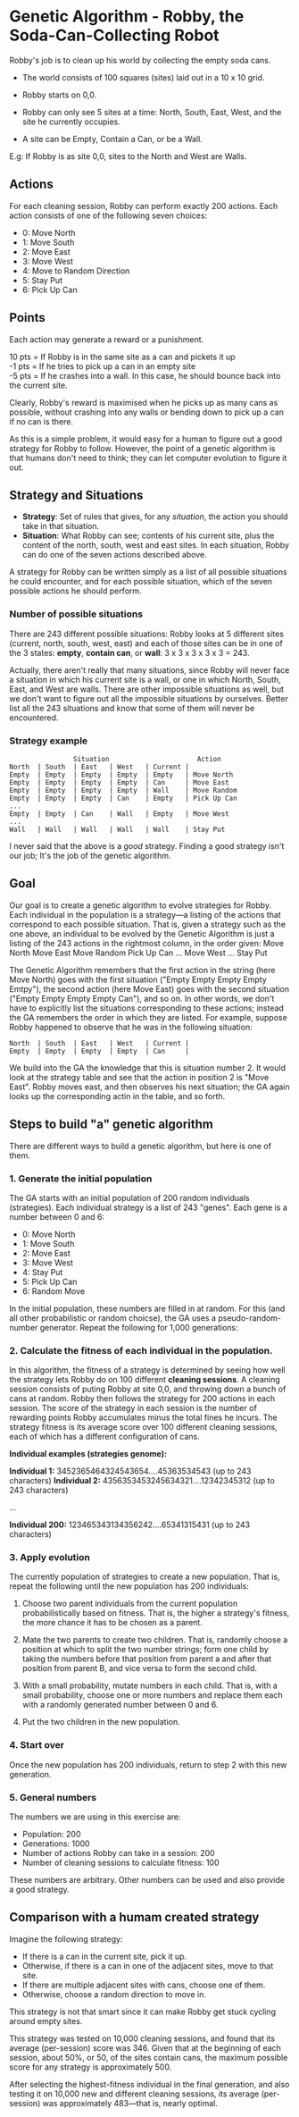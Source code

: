 # Genetic Algorithm - Robby, the Soda-Can-Collecting Robot

Robby's job is to clean up his world by collecting the empty soda cans. 

* The world consists of 100 squares (sites) laid out in a 10 x 10 grid.
* Robby starts on 0,0. 

* Robby can only see 5 sites at a time: North, South, East, West, and the site he currently occupies. 
* A site can be Empty, Contain a Can, or be a Wall.
 
E.g: If Robby is as site 0,0, sites to the North and West are Walls. 

## Actions

For each cleaning session, Robby can perform exactly 200 actions. Each action consists of one of the following 
seven choices:
 
* 0: Move North 
* 1: Move South 
* 2: Move East 
* 3: Move West 
* 4: Move to Random Direction 
* 5: Stay Put 
* 6: Pick Up Can  
        
## Points 

Each action may generate a reward or a punishment. 

10 pts = If Robby is in the same site as a can and pickets it up    
-1 pts = If he tries to pick up a can in an empty site    
-5 pts = If he crashes into a wall. In this case, he should bounce back into the current site.    
   
Clearly, Robby's reward is maximised when he picks up as many cans as possible, without crashing into any walls or 
bending down to pick up a can if no can is there. 
    
As this is a simple problem, it would easy for a human to figure out a good strategy for Robby to follow. However, 
the point of a genetic algorithm is that humans don't need to think; they can let computer evolution to figure it out. 
 
## Strategy and Situations
 
* **Strategy**: Set of rules that gives, for any _situation_, the action you should take in that situation.
* **Situation**: What Robby can see; contents of his current site, plus the content of the north, south, west and east 
sites. In each situation, Robby can do one of the seven actions described above. 
 
A strategy for Robby can be written simply as a list of all possible situations he could encounter, and for each 
 possible situation, which of the seven possible actions he should perform. 
 
### Number of possible situations
 
There are 243 different possible situations: Robby looks at 5 different sites (current, north, south, west, east) and 
  each of those sites can be in one of the 3 states: **empty**, **contain can**, or **wall**: 3 x 3 x 3 x 3 x 3 = 243.
    
Actually, there aren't really that many situations, since Robby will never face a situation in which his current site 
is a wall, or one in which North, South, East, and West are walls. There are other impossible situations as well, 
but we don't want to figure out all the impossible situations by ourselves. Better list all the 243 situations and 
know that some of them will never be encountered. 
      
### Strategy example
      
	                Situation                      Action
	North  | South  | East   | West   | Current |          
	Empty  | Empty  | Empty  | Empty  | Empty   | Move North    
	Empty  | Empty  | Empty  | Empty  | Can     | Move East    
	Empty  | Empty  | Empty  | Empty  | Wall    | Move Random     
	Empty  | Empty  | Empty  | Can    | Empty   | Pick Up Can    
	...
	Empty  | Empty  | Can    | Wall   | Empty   | Move West
	...
	Wall   | Wall   | Wall   | Wall   | Wall    | Stay Put

I never said that the above is a _good_ strategy. Finding a good strategy isn't our job; It's the job of the genetic
 algorithm.
 
 
## Goal

Our goal is to create a genetic algorithm to evolve strategies for Robby. Each individual in the population is a 
strategy—a listing of the actions that correspond to each possible situation. That is, given a strategy such as the 
one above, an individual to be evolved by the Genetic Algorithm is just a listing of the 243 actions in the rightmost
  column, in the order given: Move North Move East Move Random Pick Up Can ... Move West ... Stay Put
  
The Genetic Algorithm remembers that the first action in the string (here Move North) goes with the first situation
("Empty Empty Empty Empty Emtpy"), the second action (here Move East) goes with the second situation ("Empty Empty 
Empty Empty Can"), and so on. In other words, we don't have to explicitly list the situations corresponding to these
 actions; instead the GA remembers the order in which they are listed. For example, suppose Robby happened to 
 observe that he was in the following situation: 
 
	North  | South  | East   | West   | Current |          
	Empty  | Empty  | Empty  | Empty  | Can     | 

We build into the GA the knowledge that this is situation number 2. It would look at the strategy table and see that 
the action in position 2 is "Move East". Robby moves east, and then observes his next situation; the GA again looks 
up the corresponding actin in the table, and so forth. 
  
## Steps to build "a" genetic algorithm
  
There are different ways to build a genetic algorithm, but here is one of them. 
  
### 1. Generate the initial population
 
The GA starts with an initial population of 200 random individuals (strategies). Each individual strategy is a list 
of 243 "genes". Each gene is a number between 0 and 6:

* 0: Move North
* 1: Move South
* 2: Move East
* 3: Move West
* 4: Stay Put
* 5: Pick Up Can
* 6: Random Move

In the initial population, these numbers are filled in at random. For this (and all other probabilistic or random
 choicse), the GA uses a pseudo-random-number generator. Repeat the following for 1,000 generations: 
 
### 2. Calculate the fitness of each individual in the population. 

In this algorithm, the fitness of a strategy is determined by seeing how well the strategy lets Robby do on 100 
different **cleaning sessions**. A cleaning session consists of puting Robby at site 0,0, and throwing down a bunch 
of cans at random. Robby then follows the strategy for 200 actions in each session. The score of the strategy in each
session is the number of rewarding points Robby accumulates minus the total fines he incurs. The strategy fitness 
is its average score over 100 different cleaning sessions, each of which has a different configuration of cans. 

**Individual examples (strategies genome):**
 
**Individual 1:** 3452365464324543654....45363534543 (up to 243 characters)
**Individual 2:** 4356353453245634321....12342345312 (up to 243 characters)

...

**Individual 200:** 123465343134356242....65341315431 (up to 243 characters)
 
### 3. Apply evolution 
 
The currently population of strategies to create a new population. That is, repeat the following until the new 
  population has 200 individuals: 
   
1. Choose two parent individuals from the current population probabilistically based on fitness. That is, the 
higher a strategy's fitness, the more chance it has to be chosen as a parent. 
 
2. Mate the two parents to create two children. That is, randomly choose a position at which to split the two 
number strings; form one child by taking the numbers before that position from parent a and after that position
 from parent B, and vice versa to form the second child. 
 
3. With a small probability, mutate numbers in each child. That is, with a small probability, choose one or more
 numbers and replace them each with a randomly generated number between 0 and 6. 
 
4. Put the two children in the new population. 
 
### 4. Start over
 
Once the new population has 200 individuals, return to step 2 with this new generation. 
 
### 5. General numbers
 
The numbers we are using in this exercise are:
 
* Population: 200
* Generations: 1000
* Number of actions Robby can take in a session: 200
* Number of cleaning sessions to calculate fitness: 100
 
These numbers are arbitrary. Other numbers can be used and also provide a good strategy. 
 
## Comparison with a humam created strategy
 
Imagine the following strategy: 

* If there is a can in the current site, pick it up. 
* Otherwise, if there is a can in one of the adjacent sites, move to that site. 
* If there are multiple adjacent sites with cans, choose one of them. 
* Otherwise, choose a random direction to move in. 

This strategy is not that smart since it can make Robby get stuck cycling around empty sites. 

This strategy was tested on 10,000 cleaning sessions, and found that its average (per-session) score was 346. Given
that at the beginning of each session, about 50%, or 50, of the sites contain cans, the maximum possible score
for any strategy is approximately 500. 

After selecting the highest-fitness individual in the final generation, and also testing it on 10,000 new and 
 different cleaning sessions, its average (per-session) was approximately 483—that is, nearly optimal. 
 